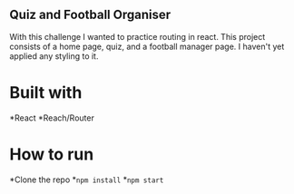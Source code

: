## Quiz and Football Organiser 

With this challenge I wanted to practice routing in react. This project consists of a home page, quiz, and a football manager page.
I haven't yet applied any styling to it. 

# Built with 

*React
*Reach/Router

# How to run

*Clone the repo
*`npm install`
*`npm start`

